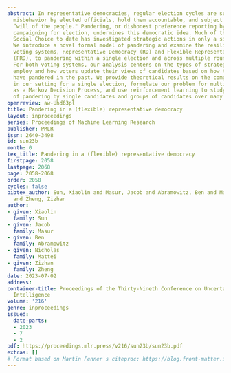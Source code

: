 ```yaml
---
abstract: In representative democracies, regular election cycles are supposed to prevent
  misbehavior by elected officials, hold them accountable, and subject them to the
  “will of the people." Pandering, or dishonest preference reporting by candidates
  campaigning for election, undermines this democratic idea. Much of the work on Computational
  Social Choice to date has investigated strategic actions in only a single election.
  We introduce a novel formal model of pandering and examine the resilience of two
  voting systems, Representative Democracy (RD) and Flexible Representative Democracy
  (FRD), to pandering within a single election and across multiple rounds of elections.
  For both voting systems, our analysis centers on the types of strategies candidates
  employ and how voters update their views of candidates based on how the candidates
  have pandered in the past. We provide theoretical results on the complexity of pandering
  in our setting for a single election, formulate our problem for multiple cycles
  as a Markov Decision Process, and use reinforcement learning to study the effects
  of pandering by single candidates and groups of candidates over many rounds.
openreview: aw-Uhd63pl
title: Pandering in a (flexible) representative democracy
layout: inproceedings
series: Proceedings of Machine Learning Research
publisher: PMLR
issn: 2640-3498
id: sun23b
month: 0
tex_title: Pandering in a (flexible) representative democracy
firstpage: 2058
lastpage: 2068
page: 2058-2068
order: 2058
cycles: false
bibtex_author: Sun, Xiaolin and Masur, Jacob and Abramowitz, Ben and Mattei, Nicholas
  and Zheng, Zizhan
author:
- given: Xiaolin
  family: Sun
- given: Jacob
  family: Masur
- given: Ben
  family: Abramowitz
- given: Nicholas
  family: Mattei
- given: Zizhan
  family: Zheng
date: 2023-07-02
address:
container-title: Proceedings of the Thirty-Nineth Conference on Uncertainty in Artificial
  Intelligence
volume: '216'
genre: inproceedings
issued:
  date-parts:
  - 2023
  - 7
  - 2
pdf: https://proceedings.mlr.press/v216/sun23b/sun23b.pdf
extras: []
# Format based on Martin Fenner's citeproc: https://blog.front-matter.io/posts/citeproc-yaml-for-bibliographies/
---
```

